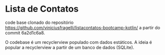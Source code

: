 # Lista de Contatos

code base clonado do repositório <https://github.com/viniciusfragelli/listacontatos-bootcamp-kotlin/> a partir do commit 6a2d1c6a8.

O codebase é um recyclerview populado com dados estáticos. A ideia é popular a recyclerview a partir de um banco de dados (SQLite).

